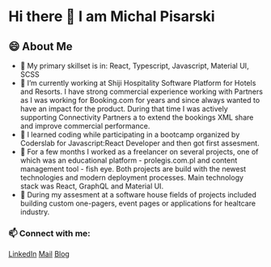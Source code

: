 # Hi there 👋 I am Michal Pisarski

<!--
**pisekman/pisekman** is a ✨ _special_ ✨ repository because its `README.md` (this file) appears on your GitHub profile.

Here are some ideas to get you started:

- 🔭 I’m currently working on ...
- 🌱 I’m currently learning ...
- 👯 I’m looking to collaborate on ...
- 🤔 I’m looking for help with ...
- 💬 Ask me about ...
- 📫 How to reach me: ...
- 😄 Pronouns: ...
- ⚡ Fun fact: ...
-->
## 😄 About Me
- 🌱 My primary skillset is in: React, Typescript, Javascript, Material UI, SCSS
- 🔭 I’m currently working at Shiji Hospitality Software Platform for Hotels and Resorts. I have strong commercial experience working with Partners as I was working for Booking.com for years and since always wanted to have an impact for the product. During that time I was actively supporting Connectivity Partners a to extend the bookings XML share and improve commercial performance. 
- 👯 I learned coding while participating in a bootcamp organized by Coderslab for Javascript:React Developer and then got first assesment.
- 🤔 For a few months I worked as a freelancer on several projects, one of which was an educational platform - prolegis.com.pl and content management tool - fish eye. Both projects are build with the newest technologies and modern deployment processes.  Main technology stack was React, GraphQL and Material UI.
- 🌱 During my assesment at a software house fields of projects included building custom one-pagers, event pages or applications for healtcare industry.


### 📫 Connect with me:
[LinkedIn](https://www.linkedin.com/in/mpis/) [Mail](md.pisarski@gmail.com) [Blog](https://www.tropemogara.pl)
